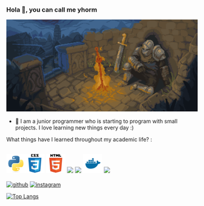 ### Hola 👋, you can call me yhorm
![](https://github.com/yhorm4884/yhorm4884/blob/main/img/default_background.gif)

- 🔭 I am a junior programmer who is starting to program with small projects. I love learning new things every day :)

What things have I learned throughout my academic life? : 

<img src="https://raw.githubusercontent.com/devicons/devicon/master/icons/python/python-original.svg" width=50px /><img src="https://raw.githubusercontent.com/devicons/devicon/master/icons/css3/css3-original-wordmark.svg" width=50px />
<img src="https://raw.githubusercontent.com/devicons/devicon/master/icons/html5/html5-original-wordmark.svg" width=50px/>
<img src="https://camo.githubusercontent.com/ee7eb3b1382e2f3451d71525df94109221b99ae84032afeaa04ab03e0793af68/68747470733a2f2f63646e2e69636f6e73636f75742e636f6d2f69636f6e2f667265652f706e672d3132382f6a6176617363726970742d333632393434392d333033313531322e706e67" width=50px />
<img src="https://camo.githubusercontent.com/f615336a23e52e530194bd902424ceba1542d4976f3968d1697f1169fe5a5678/68747470733a2f2f7777772e7068702e6e65742f696d616765732f6c6f676f732f7068702d6c6f676f2e737667" width=50px />
<img src="https://github.com/yhorm4884/yhorm4884/blob/552daf01a4ec1fa847d1ad60ab507f559496d2ca/img/docker-svgrepo-com.svg" width=50px />
<img src="https://www.vectorlogo.zone/logos/kotlinlang/kotlinlang-ar21.svg"  />
----

[<img src='https://cdn.jsdelivr.net/npm/simple-icons@3.0.1/icons/github.svg' alt='github' height='40'>](https://github.com/yhorm4884)  [<img src='https://cdn.jsdelivr.net/npm/simple-icons@3.0.1/icons/instagram.svg' alt='instagram' height='40'>](https://www.instagram.com/__badsim__/)  

[![Top Langs](https://github-readme-stats.vercel.app/api/top-langs/?username=yhorm4884)](https://github.com/anuraghazra/github-readme-stats)

